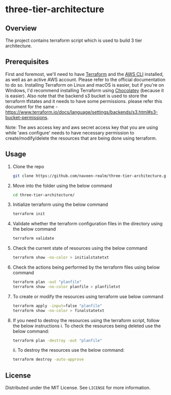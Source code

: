 # three-tier-architecture


## Overview

The project contains terraform script which is used to build 3 tier architecture.


## Prerequisites

First and foremost, we'll need to have [Terraform](https://learn.hashicorp.com/tutorials/terraform/install-cli?in=terraform/aws-get-started) and the [AWS CLI](https://docs.aws.amazon.com/cli/latest/userguide/install-cliv2.html) installed, as well as an active AWS account. Please refer to the official documentation to do so. Installing Terraform on Linux and macOS is easier, but if you're on Windows, I'd recommend installing Terraform using [Chocolatey](https://chocolatey.org/packages/terraform) (because it is easier). Also note that the backend s3 bucket is used to store the terraform tfstates and it needs to have some permissions.  please refer this document for the same - https://www.terraform.io/docs/language/settings/backends/s3.html#s3-bucket-permissions.

Note: The aws access key and aws secret access key that you are using while 'aws configure' needs to have necessary permission to create/modify/delete the resources that are being done using terraform. 


## Usage

1. Clone the repo
   ```sh
   git clone https://github.com/naveen-realm/three-tier-architecture.git
   ```
2. Move into the folder using the below command
   ```sh
   cd three-tier-architecture/
   ```
3. Initialize terraform using the below command
   ```sh
   terraform init
   ```
4. Validate whether the terraform configuration files in the directory using the below command
   ```sh
   terraform validate
   ```
5. Check the current state of resources using the below command
   ```sh
   terraform show -no-color > initialstatetxt
   ```
6. Check the actions being performed by the terraform files using below command
   ```sh
   terraform plan -out "planfile"
   terraform show -no-color planfile > planfiletxt
   ```
7. To create or modify the resources using terraform use below command
   ```sh
   terraform apply -input=false "planfile"
   terraform show -no-color > finalstatetxt
   ```
8. If you need to destroy the resources using the terraform script, follow the below instructions
   i. To check the resources being deleted use the below command:
      ```sh
      terraform plan -destroy -out "planfile"
      ```
   ii. To destroy the resources use the below command:
      ```sh
      terraform destroy -auto-approve
      ```


## License

Distributed under the MIT License. See `LICENSE` for more information.
